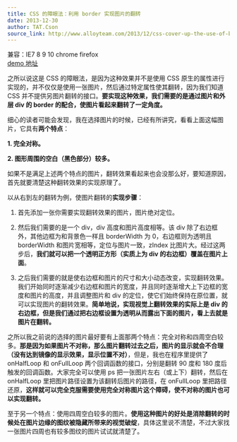 ```yaml
---
title: CSS 的障眼法：利用 border 实现图片的翻转
date: 2013-12-30
author: TAT.Cson
source_link: http://www.alloyteam.com/2013/12/css-cover-up-the-use-of-border-flip-achieve-image/
---
```


兼容：IE7 8 9 10 chrome firefox  
[demo 地址](http://www.alloyteam.com/wp-content/uploads/2013/12/rotate.html "demo 地址")

之所以说这是 CSS 的障眼法，是因为这种效果并不是使用 CSS 原生的属性进行实现的，并不仅仅是使用一张图片，然后通过特定属性使其翻转，因为我们知道 CSS 并不提供另图片翻转的接口。**要实现这种效果，我们需要的是通过图片和外层 div 的 border 的配合，使图片看起来翻转了一定角度。**

细心的读者可能会发现，我在选择图片的时候，已经有所讲究，看看上面这幅图片，它具有**两个特点**：

**1. 完全对称。**

**2. 图形周围的空白（黑色部分）较多。**

如果不是满足上述两个特点的图片，翻转效果看起来也会没那么好，要知道原因，首先就要清楚这种翻转效果的实现原理了。

以从右到左的翻转为例，使图片翻转的**实现步骤**：

1. 首先添加一张你需要实现翻转效果的图片，图片绝对定位。

2. 然后我们需要的是一个 div，div 高度和图片高度相等。该 div 除了右边框外，其他边框为和背景色一样且 borderWidth 为 0，右边框则为透明且 borderWidth 和图片宽相等，定位与图片一致，zIndex 比图片大。经过这两步后，**我们就可以把一个透明正方形（实质上为 div 的右边框）覆盖在图片上面**。

3. 之后我们需要的就是使右边框和图片的尺寸和大小动态改变，实现翻转效果。我们开始同时逐渐减少右边框和图片的宽度，并且同时逐渐增大上下边框的宽度和图片的高度，并且调整图片和 div 的定位，使它们始终保持在原位置，就可以实现图片的翻转效果。**简单地说，实现视觉上翻转效果的实际上是 div 的右边框，但是我们通过把右边框设置为透明从而露出下面的图片，看上去就是图片在翻转。**

之所以我之前说的选择的图片最好要有上面那两个特点：完全对称和四周空白较多。**那是因为如果图片不对称，那么图片翻转过去之后，图片的显示就会不合理（没有达到镜像的显示效果，显示位置不对）**，但是，我也在程序里提供了 onHalfLoop 和 onFullLoop 两个回调函数的接口，分别是翻转 90 度和 180 度后触发的回调函数。大家完全可以使用 ps 把一张图片左右（或上下）翻转，然后在 onHalfLoop 里把图片路径设置为该翻转后图片的路径，在 onFullLoop 里把路径还原，**这样就可以完全克服需要使用完全对称图片这个障碍，使不对称的图片也可以实现翻转。**

至于另一个特点：使用四周空白较多的图片。**使用这种图片的好处是消除翻转的时候处在图片边缘的图纹被隐藏所带来的视觉破绽**，具体这里说不清楚，不过大家找一张图片四周也有较多图纹的图片试试就清楚了。